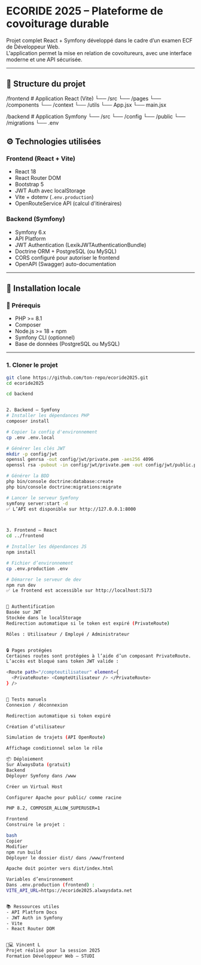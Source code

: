 # ECORIDE 2025 – Plateforme de covoiturage durable

Projet complet React + Symfony développé dans le cadre d’un examen ECF de Développeur Web.  
L'application permet la mise en relation de covoitureurs, avec une interface moderne et une API sécurisée.

---

## 📁 Structure du projet

/frontend # Application React (Vite)
└── /src
└── /pages
└── /components
└── /context
└── /utils
└── App.jsx
└── main.jsx

/backend # Application Symfony
└── /src
└── /config
└── /public
└── /migrations
└── .env

## ⚙️ Technologies utilisées

### Frontend (React + Vite)

- React 18
- React Router DOM
- Bootstrap 5
- JWT Auth avec localStorage
- Vite + dotenv (`.env.production`)
- OpenRouteService API (calcul d'itinéraires)

### Backend (Symfony)

- Symfony 6.x
- API Platform
- JWT Authentication (LexikJWTAuthenticationBundle)
- Doctrine ORM + PostgreSQL (ou MySQL)
- CORS configuré pour autoriser le frontend
- OpenAPI (Swagger) auto-documentation

---

## 🚀 Installation locale

### 🔧 Prérequis

- PHP >= 8.1
- Composer
- Node.js >= 18 + npm
- Symfony CLI (optionnel)
- Base de données (PostgreSQL ou MySQL)

---

### 1. Cloner le projet

```bash
git clone https://github.com/ton-repo/ecoride2025.git
cd ecoride2025

cd backend


2. Backend – Symfony
# Installer les dépendances PHP
composer install

# Copier la config d'environnement
cp .env .env.local

# Générer les clés JWT
mkdir -p config/jwt
openssl genrsa -out config/jwt/private.pem -aes256 4096
openssl rsa -pubout -in config/jwt/private.pem -out config/jwt/public.pem

# Générer la BDD
php bin/console doctrine:database:create
php bin/console doctrine:migrations:migrate

# Lancer le serveur Symfony
symfony server:start -d
✅ L’API est disponible sur http://127.0.0.1:8000



3. Frontend – React
cd ../frontend

# Installer les dépendances JS
npm install

# Fichier d’environnement
cp .env.production .env

# Démarrer le serveur de dev
npm run dev
✅ Le frontend est accessible sur http://localhost:5173


🔐 Authentification
Basée sur JWT
Stockée dans le localStorage
Redirection automatique si le token est expiré (PrivateRoute)

Rôles : Utilisateur / Employé / Administrateur


🔒 Pages protégées
Certaines routes sont protégées à l’aide d’un composant PrivateRoute.
L’accès est bloqué sans token JWT valide :

<Route path="/compteutilisateur" element={
  <PrivateRoute> <CompteUtilisateur /> </PrivateRoute>
} />


🧪 Tests manuels
Connexion / déconnexion

Redirection automatique si token expiré

Création d’utilisateur

Simulation de trajets (API OpenRoute)

Affichage conditionnel selon le rôle

📦 Déploiement
Sur AlwaysData (gratuit)
Backend
Déployer Symfony dans /www

Créer un Virtual Host

Configurer Apache pour public/ comme racine

PHP 8.2, COMPOSER_ALLOW_SUPERUSER=1

Frontend
Construire le projet :

bash
Copier
Modifier
npm run build
Déployer le dossier dist/ dans /www/frontend

Apache doit pointer vers dist/index.html

Variables d’environnement
Dans .env.production (frontend) :
VITE_API_URL=https://ecoride2025.alwaysdata.net


📚 Ressources utiles
- API Platform Docs
- JWT Auth in Symfony
- Vite
- React Router DOM


👨💻 Vincent L
Projet réalisé pour la session 2025
Formation Développeur Web – STUDI
